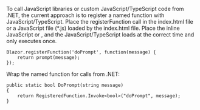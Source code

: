 To call JavaScript libraries or custom JavaScript/TypeScript code from .NET, the current approach is to register a named function with JavaScript/TypeScript. Place the registerFunction call in the index.html file or a JavaScript file (*.js) loaded by the index.html file. Place the inline JavaScript or <script> tag below <script type="blazor-boot"></script>, and the JavaScript/TypeScript loads at the correct time and only executes once.
```
Blazor.registerFunction('doPrompt', function(message) {
    return prompt(message);
});
```
Wrap the named function for calls from .NET:
```
public static bool DoPrompt(string message)
{
    return RegisteredFunction.Invoke<bool>("doPrompt", message);
}
```
